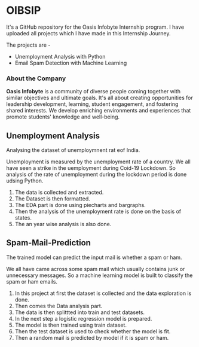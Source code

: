 # OIBSIP
It's a GitHub repository for the Oasis Infobyte Internship program. I have uploaded all projects which I have made in this Internship Journey.

The projects are -
- Unemployment Analysis with Python
- Email Spam Detection with Machine Learning
### About the Company
**Oasis Infobyte** is a community of diverse people coming together with similar objectives and ultimate goals. It's all about creating opportunities for leadership development, learning, student engagement, and fostering shared interests. We develop enriching environments and experiences that promote students' knowledge and well-being.


## Unemployment Analysis
Analysing the dataset of unemploymnent rat eof India.

Unemployment is measured by the unemployment rate of a country. We all have seen a strike in the uemployment during Coid-19 Lockdown.
So analysis of the rate of unemployment during the lockdown period is done udsing Python.

1) The data is collected and extracted.
2) The Dataset is then formatted.
3) The EDA part is done using piecharts and bargraphs.
4) Then the analysis of the unemployment rate is done on the basis of states.
5) The an year wise analysis is also done.


## Spam-Mail-Prediction
The trained model can predict the input mail is whether a spam or ham.

We all have came across some spam mail which usually contains junk or unnecessary messages.
So a machine learning model is built to classify the spam or ham emails.

1) In this project at first the dataset is collected and the data exploration is done.
2) Then comes the Data analysis part.
3) The data is then splittted into train and test datasets.
4) In the next step a logistic regression model is prepared.
5) The model is then trained using train dataset.
6) Then the test dataset is used to check whether the model is fit.
7) Then a random mail is predicted by model if it is spam or ham.

